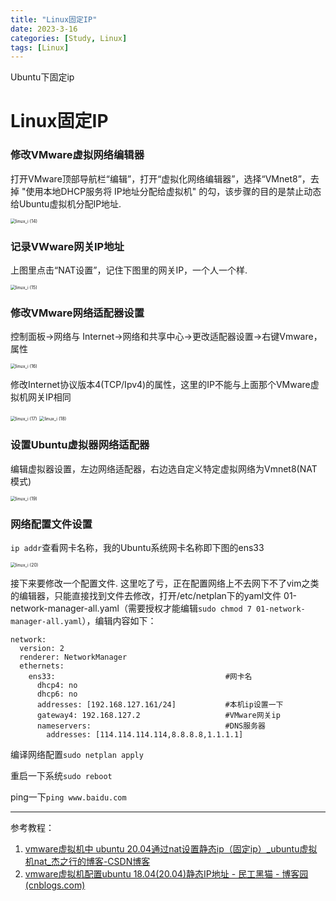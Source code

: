 ```yaml
---
title: "Linux固定IP"
date: 2023-3-16
categories: [Study, Linux]
tags: [Linux]
---
```


Ubuntu下固定ip

# Linux固定IP

### 修改VMware虚拟网络编辑器

打开VMware顶部导航栏“编辑”，打开“虚拟化网络编辑器”，选择“VMnet8”，去掉 "使用本地DHCP服务将 IP地址分配给虚拟机"  的勾，该步骤的目的是禁止动态给Ubuntu虚拟机分配IP地址.

<img src="https://raw.githubusercontent.com/Akejyo/imageForBlog/master/img/linux_i%20(14).png" alt="linux_i (14)" style="zoom:50%;" />

### 记录VWware网关IP地址

上图里点击“NAT设置”，记住下图里的网关IP，一个人一个样.

<img src="https://raw.githubusercontent.com/Akejyo/imageForBlog/master/img/linux_i%20(15).png" alt="linux_i (15)" style="zoom:50%;" />

### 修改VMware网络适配器设置

控制面板→网络与 Internet→网络和共享中心→更改适配器设置→右键Vmware，属性

<img src="https://raw.githubusercontent.com/Akejyo/imageForBlog/master/img/linux_i%20(16).png" alt="linux_i (16)" style="zoom:50%;" />

修改Internet协议版本4(TCP/Ipv4)的属性，这里的IP不能与上面那个VMware虚拟机网关IP相同

<img src="https://raw.githubusercontent.com/Akejyo/imageForBlog/master/img/linux_i%20(17).png" alt="linux_i (17)" style="zoom:50%;" />

<img src="https://raw.githubusercontent.com/Akejyo/imageForBlog/master/img/linux_i%20(18).png" alt="linux_i (18)" style="zoom:50%;" />

### 设置Ubuntu虚拟器网络适配器

编辑虚拟器设置，左边网络适配器，右边选自定义特定虚拟网络为Vmnet8(NAT模式)

<img src="https://raw.githubusercontent.com/Akejyo/imageForBlog/master/img/linux_i%20(19).png" alt="linux_i (19)" style="zoom:50%;" />

### 网络配置文件设置

`ip addr`查看网卡名称，我的Ubuntu系统网卡名称即下图的ens33

<img src="https://raw.githubusercontent.com/Akejyo/imageForBlog/master/img/linux_i%20(20).png" alt="linux_i (20)" style="zoom:50%;" />

接下来要修改一个配置文件. 这里吃了亏，正在配置网络上不去网下不了vim之类的编辑器，只能直接找到文件去修改，打开/etc/netplan下的yaml文件 01-network-manager-all.yaml（需要授权才能编辑`sudo chmod 7 01-network-manager-all.yaml`），编辑内容如下：

~~~
network:
  version: 2
  renderer: NetworkManager
  ethernets:
    ens33:										#网卡名
      dhcp4: no
      dhcp6: no
      addresses: [192.168.127.161/24] 			#本机ip设置一下
      gateway4: 192.168.127.2 					#VMware网关ip
      nameservers:								#DNS服务器
        addresses: [114.114.114.114,8.8.8.8,1.1.1.1]	
~~~

编译网络配置`sudo netplan apply`

重启一下系统`sudo reboot`

ping一下`ping www.baidu.com`

***

参考教程：

1.  [vmware虚拟机中 ubuntu 20.04通过nat设置静态ip（固定ip）_ubuntu虚拟机nat_杰之行的博客-CSDN博客](https://blog.csdn.net/haojie_duan/article/details/117914260) 
2.  [vmware虚拟机配置ubuntu 18.04(20.04)静态IP地址 - 民工黑猫 - 博客园 (cnblogs.com)](https://www.cnblogs.com/yyee/p/12899953.html) 